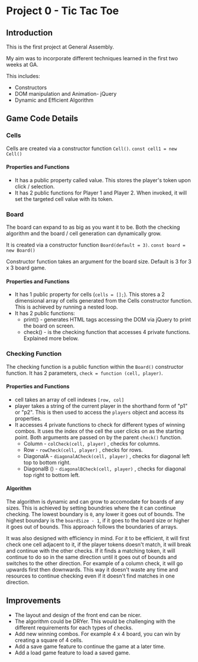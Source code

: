 # Project 0 - Tic Tac Toe
## Introduction
This is the first project at General Assembly. 

My aim was to incorporate different techniques learned in the first two weeks at GA.

This includes:
* Constructors
* DOM manipulation and Animation- jQuery
* Dynamic and Efficient Algorithm

## Game Code Details
### Cells
Cells are created via a constructor function `Cell()`.
`const cell1 = new Cell()`

#### Properties and Functions
* It has a public property called value. This stores the player's token upon click / selection.
* It has 2 public functions for Player 1 and Player 2. When invoked, it will set the targeted cell value with its token.

### Board
The board can expand to as big as you want it to be. Both the checking algorithm and the board / cell generation can dynamically grow.

It is created via a constructor function `Board(default = 3)`.
`const board = new Board()`

Constructor function takes an argument for the board size. Default is 3 for 3 x 3 board game.

#### Properties and Functions
* It has 1 public property for cells (`cells = [];`). This stores a 2 dimensional array of cells generated from the Cells constructor function. This is achieved by running a nested loop.
* It has 2 public functions:
    * print() - generates HTML tags accessing the DOM via jQuery to print the board on screen.
    * check() - is the checking function that accesses 4 private functions. Explained more below.

### Checking Function
The checking function is a public function within the `Board()` constructor function. It has 2 parameters, `check = function (cell, player)`.

#### Properties and Functions
* cell takes an array of cell indexes `[row, col]`
* player takes a string of the current player in the shorthand form of "p1" or "p2". This is then used to access the `players` object and access its properties.
* It accesses 4 private functions to check for different types of winning combos. It uses the index of the cell the user clicks on as the starting point. Both arguments are passed on by the parent `check()` function.
    * Column - `colCheck(cell, player)` , checks for columns.
    * Row - `rowCheck(cell, player)` , checks for rows.
    * DiagonalA - `diagonalACheck(cell, player)` , checks for diagonal left top to bottom right.
    * DiagonalB () - `diagonalBCheck(cell, player)` , checks for diagonal top right to bottom left.

#### Algorithm
The algorithm is dynamic and can grow to accomodate for boards of any sizes. This is achieved by setting boundries where the it can continue checking. The lowest boundary is `0`, any lower it goes out of bounds. The highest boundary is the `boardSize - 1`, if it goes to the board size or higher it goes out of bounds. This approach follows the boundaries of arrays.

It was also designed with efficiency in mind. For it to be efficient, it will first check one cell adjacent to it, if the player tokens doesn't match, it will break and continue with the other checks. If it finds a matching token, it will continue to do so in the same direction until it goes out of bounds and switches to the other direction. For example of a column check, it will go upwards first then downwards. This way it doesn't waste any time and resources to continue checking even if it doesn't find matches in one direction.

## Improvements
* The layout and design of the front end can be nicer.
* The algorithm could be DRYer. This would be challenging with the different requirements for each types of checks.
* Add new winning combos. For example 4 x 4 board, you can win by creating a square of 4 cells.
* Add a save game feature to continue the game at a later time.
* Add a load game feature to load a saved game.